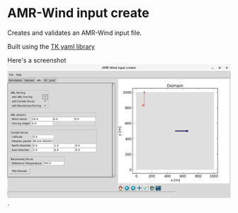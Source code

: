 # AMR-Wind input create

Creates and validates an AMR-Wind input file.  

Built using the [TK yaml library](https://github.com/lawrenceccheung/tkyamlgui)

Here's a screenshot
![screenshot](AMRWind-input.png).

